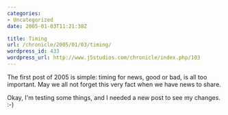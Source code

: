 ```yaml
--- 
categories:
- Uncategorized
date: 2005-01-03T11:21:38Z

title: Timing
url: /chronicle/2005/01/03/timing/
wordpress_id: 433
wordpress_url: http://www.j5studios.com/chronicle/index.php/103
---
```


The first post of 2005 is simple: timing for news, good or bad, is all too important.  May we all not forget this very fact when we have news to share.


Okay, I'm testing some things, and I needed a new post to see my changes.  :-)

